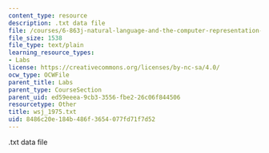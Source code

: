 ```yaml
---
content_type: resource
description: .txt data file
file: /courses/6-863j-natural-language-and-the-computer-representation-of-knowledge-spring-2003/8486c20e184b486f3654077fd71f7d52_wsj_1975.txt
file_size: 1538
file_type: text/plain
learning_resource_types:
- Labs
license: https://creativecommons.org/licenses/by-nc-sa/4.0/
ocw_type: OCWFile
parent_title: Labs
parent_type: CourseSection
parent_uid: ed59eeea-9cb3-3556-fbe2-26c06f844506
resourcetype: Other
title: wsj_1975.txt
uid: 8486c20e-184b-486f-3654-077fd71f7d52
---
```

.txt data file